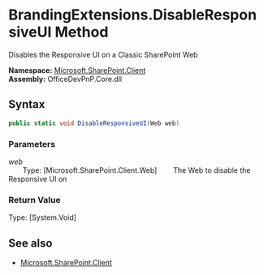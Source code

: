 # BrandingExtensions.DisableResponsiveUI Method  
Disables the Responsive UI on a Classic SharePoint Web  

**Namespace:** [Microsoft.SharePoint.Client](Microsoft.SharePoint.Client.md)  
**Assembly:** OfficeDevPnP.Core.dll  
## Syntax
```C#
public static void DisableResponsiveUI(Web web)
```
### Parameters
*web*  
&emsp;&emsp;Type: [Microsoft.SharePoint.Client.Web] 
&emsp;&emsp;The Web to disable the Responsive UI on  
  
### Return Value
Type: [System.Void]  

## See also
- [Microsoft.SharePoint.Client](Microsoft.SharePoint.Client.md)

